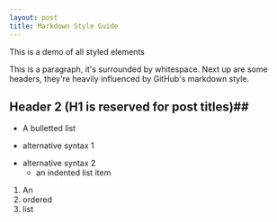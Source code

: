 ```yaml
---
layout: post
title: Markdown Style Guide
---
```


This is a demo of all styled elements

This is a paragraph, it's surrounded by whitespace. Next up are some headers, they're heavily influenced by GitHub's markdown style.

## Header 2 (H1 is reserved for post titles)##

* A bulletted list
- alternative syntax 1
+ alternative syntax 2
  - an indented list item

1. An
2. ordered
3. list